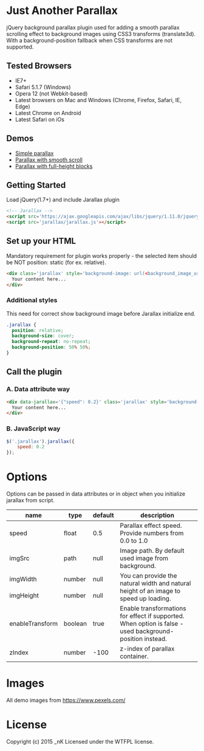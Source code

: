 # Just Another Parallax
jQuery background parallax plugin used for adding a smooth parallax scrolling effect to background images using CSS3 transforms (translate3d). With a background-position fallback when CSS transforms are not supported.

## Tested Browsers
* IE7+
* Safari 5.1.7 (Windows)
* Opera 12 (not Webkit-based)
* Latest browsers on Mac and Windows (Chrome, Firefox, Safari, IE, Edge)
* Latest Chrome on Android
* Latest Safari on iOs

## Demos
* [Simple parallax](http://free.nkdev.info/jarallax/simple-parallax.html)
* [Parallax with smooth scroll](http://free.nkdev.info/jarallax/smooth-scroll.html)
* [Parallax with full-height blocks](http://free.nkdev.info/jarallax/full-height-blocks.html)

## Getting Started
Load jQuery(1.7+) and include Jarallax plugin
```html
<!-- Jarallax -->
<script src='https://ajax.googleapis.com/ajax/libs/jquery/1.11.0/jquery.min.js'></script>
<script src='jarallax/jarallax.js'></script>
```

## Set up your HTML
Mandatory requirement for plugin works properly - the selected item should be NOT position: static (for ex. relative).
```html
<div class='jarallax' style='background-image: url(<background_image_url_here>)'>
  Your content here...
</div>
```
### Additional styles
This need for correct show background image before Jarallax initialize end.
```css
.jarallax {
  position: relative;
  background-size: cover;
  background-repeat: no-repeat;
  background-position: 50% 50%;
}
```

## Call the plugin
### A. Data attribute way
```html
<div data-jarallax='{"speed": 0.2}' class='jarallax' style='background-image: url(<background_image_url_here>)'>
  Your content here...
</div>
```
### B. JavaScript way
```javascript
$('.jarallax').jarallax({
    speed: 0.2
});
```

# Options
Options can be passed in data attributes or in object when you initialize jarallax from script.

<table class='table table-bordered table-striped'>
    <thead>
        <tr>
            <th>name</th>
            <th>type</th>
            <th>default</th>
            <th style='width: 60%;'>description</th>
        </tr>
    </thead>
    <tbody>
        <tr>
            <td>speed</td>
            <td>float</td>
            <td>0.5</td>
            <td>Parallax effect speed. Provide numbers from 0.0 to 1.0</td>
        </tr>
        <tr>
            <td>imgSrc</td>
            <td>path</td>
            <td>null</td>
            <td>Image path. By default used image from background.</td>
        </tr>
        <tr>
            <td>imgWidth</td>
            <td>number</td>
            <td>null</td>
            <td rowspan='2'>You can provide the natural width and natural height of an image to speed up loading.</td>
        </tr>
        <tr>
            <td>imgHeight</td>
            <td>number</td>
            <td>null</td>
        </tr>
        <tr>
            <td>enableTransform</td>
            <td>boolean</td>
            <td>true</td>
            <td>Enable transformations for effect if supported. When option is false - used background-position instead.</td>
        </tr>
        <tr>
            <td>zIndex</td>
            <td>number</td>
            <td>-100</td>
            <td>z-index of parallax container.</td>
        </tr>
    </tbody>
</table>

# Images
All demo images from https://www.pexels.com/

# License
Copyright (c) 2015 _nK Licensed under the WTFPL license.
